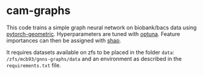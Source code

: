 # cam-graphs

This code trains a simple graph neural network on biobank/bacs data using
[pytorch-geometric](https://pytorch-geometric.readthedocs.io). Hyperparameters
are tuned with [optuna](https://optuna.org). Feature importances can then be
assigned with [shap](https://shap.readthedocs.io).

It requires datasets available on zfs to be placed in the folder `data`:
`/zfs/mcb93/gnns-graphs/data` and an environment as described in the
`requirements.txt` file.

<!---
format code with:
```
black .
prettier --write --print-width 79 --prose-wrap always *.md
```

Send all to zfs with:
```sh
rsync -avhtXE \
    --chmod=770 \
    --delete \
    --force \
    --groupmap="*:abg" \
    ~/Documents/cambridge/gnns-graphs \
    abg-cluster1.psychol.private.cam.ac.uk:/zfs/mcb93/gnns-graphs
```

Create venv:
```
python3 -m venv flashlight
source flashlight/bin/activate
pip3 install torch torchvision torchaudio
pip3 install --verbose git+https://github.com/pyg-team/pyg-lib.git
pip3 install torch_geometric torch_scatter torch_sparse torch_cluster torch_spline_conv
pip3 install shap optuna matplotlib
```

Create `reqirements.txt` file:
```
source flashlight/bin/activate
python3 -m pip list --format=freeze > requirements.txt
```
-->
